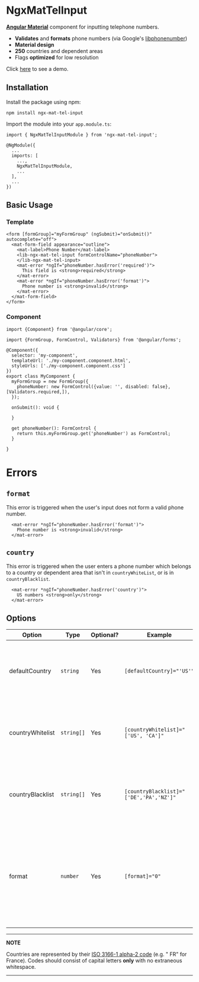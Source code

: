 # NgxMatTelInput

**[Angular Material](https://material.angular.io/)** component for inputting telephone numbers.

* **Validates** and **formats** phone numbers (via Google's [libphonenumber](https://github.com/google/libphonenumber))
* **Material design**
* **250** countries and dependent areas
* Flags **optimized** for low resolution

Click [here](https://ngx-mat-tel-input.web.app/) to see a demo.

## Installation

Install the package using npm:

    npm install ngx-mat-tel-input

Import the module into your `app.module.ts`:

    import { NgxMatTelInputModule } from 'ngx-mat-tel-input';

    @NgModule({
      ...
      imports: [
        ...,
        NgxMatTelInputModule,
        ...
      ],
      ...
    })

## Basic Usage

### Template

    <form [formGroup]="myFormGroup" (ngSubmit)="onSubmit()" autocomplete="off">
      <mat-form-field appearance="outline">
        <mat-label>Phone Number</mat-label>
        <lib-ngx-mat-tel-input formControlName="phoneNumber">
        </lib-ngx-mat-tel-input>
        <mat-error *ngIf="phoneNumber.hasError('required')">
          This field is <strong>required</strong>
        </mat-error>
        <mat-error *ngIf="phoneNumber.hasError('format')">
          Phone number is <strong>invalid</strong>
        </mat-error>
      </mat-form-field>
    </form>

### Component

    import {Component} from '@angular/core';
    
    import {FormGroup, FormControl, Validators} from '@angular/forms';
    
    @Component({
      selector: 'my-component',
      templateUrl: './my-component.component.html',
      styleUrls: ['./my-component.component.css']
    })
    export class MyComponent { 
      myFormGroup = new FormGroup({
        phoneNumber: new FormControl({value: '', disabled: false}, [Validators.required,]),
      });
    
      onSubmit(): void {
    
      }
    
      get phoneNumber(): FormControl {
        return this.myFormGroup.get('phoneNumber') as FormControl;
      }
    
    }

# Errors

## `format`

This error is triggered when the user's input does not form a valid phone number.

      <mat-error *ngIf="phoneNumber.hasError('format')">
        Phone number is <strong>invalid</strong>
      </mat-error>

## `country`

This error is triggered when the user enters a phone number which belongs to a country or dependent area that isn't
in `countryWhiteList`, or is in `countryBlacklist`.

      <mat-error *ngIf="phoneNumber.hasError('country')">
        US numbers <strong>only</strong>
      </mat-error>

## Options

| Option           | Type       | Optional? | Example                                 | Description                                                                                                                                                                                       |
|------------------|------------|-----------|-----------------------------------------|---------------------------------------------------------------------------------------------------------------------------------------------------------------------------------------------------|
| defaultCountry   | `string`   | Yes       | `[defaultCountry]="'US'"`               | The country or dependent area to be selected by default in the country picker. If omitted, Afghanistan will be selected by default.                                                               |
| countryWhitelist | `string[]` | Yes       | `[countryWhitelist]="['US', 'CA']"`     | List of countries and dependent areas to **include** in the country picker. If omitted, all countries and dependant areas will be displayed.                                                      |
| countryBlacklist | `string[]` | Yes       | `[countryBlacklist]="['DE','PA','NZ']"` | List of countries and dependent areas to **exclude** from the country picker. If omitted, all countries and dependant areas will be displayed.                                                    |
| format           | `number`   | Yes       | `[format]="0"`                          | The format of the phone number written to form control bound to `lib-ngx-mat-tel-input`.<ul><li>0 - E164 *(Default)*</li><li>1 - INTERNATIONAL</li><li>2 - NATIONAL</li><li>3 - RFC3966</li></ul> |

---
**NOTE**

Countries are represented by their [ISO 3166-1 alpha-2 code](https://en.wikipedia.org/wiki/ISO_3166-1_alpha-2) (e.g. "
FR" for France). Codes should consist of capital letters **only** with no extraneous whitespace.

---
